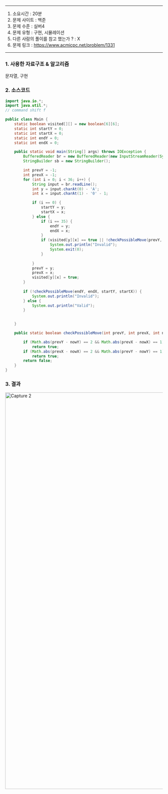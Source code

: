 
---

1. 소요시간 : 20분 
2. 문제 사이트 : 백준
3. 문제 수준 : 실버4
4. 문제 유형 : 구현, 시뮬레이션
5. 다른 사람의 풀이를 참고 했는가 ? : X
6. 문제 링크 : https://www.acmicpc.net/problem/1331

---

### 1. 사용한 자료구조 & 알고리즘
문자열, 구현

### 2. 소스코드
```java
import java.io.*;
import java.util.*;
// command shift f

public class Main {
    static boolean visited[][] = new boolean[6][6];
    static int startY = 0;
    static int startX = 0;
    static int endY = 0;
    static int endX = 0;

    public static void main(String[] args) throws IOException {
        BufferedReader br = new BufferedReader(new InputStreamReader(System.in));
        StringBuilder sb = new StringBuilder();

        int prevY = -1;
        int prevX = -1;
        for (int i = 0; i < 36; i++) {
            String input = br.readLine();
            int y = input.charAt(0) - 'A';
            int x = input.charAt(1) - '0' - 1;

            if (i == 0) {
                startY = y;
                startX = x;
            } else {
                if (i == 35) {
                    endY = y;
                    endX = x;
                }
                if (visited[y][x] == true || !checkPossibleMove(prevY, prevX, y, x)) {
                    System.out.println("Invalid");
                    System.exit(0);
                }
                
            }
            prevY = y;
            prevX = x;
            visited[y][x] = true;
        }
        
        if (!checkPossibleMove(endY, endX, startY, startX)) {
            System.out.println("Invalid");
        } else {
            System.out.println("Valid");
        }
        

    }

    public static boolean checkPossibleMove(int prevY, int prevX, int nowY, int nowX) {

        if (Math.abs(prevY - nowY) == 2 && Math.abs(prevX - nowX) == 1)
            return true;
        if (Math.abs(prevX - nowX) == 2 && Math.abs(prevY - nowY) == 1)
            return true;
        return false;
    }
}
```
### 3. 결과

<img width="1262" alt="Capture 2" src="https://github.com/KimNahun/algorithm-1day1solve/assets/118811606/254dec5e-dc74-4379-81d6-44b65e5d4996">

